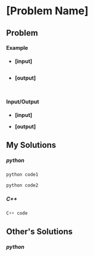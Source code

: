 # [Problem Name]

## Problem



#### 	Example

- **[input]**

  ```
  
  ```

- **[output]**

  ```
  
  
  ```


#### 	Input/Output

- **[input]**

  

- **[output]**

  

## My Solutions

##### python

```python
python code1
```



```python
python code2
```



##### C++

```c++
C++ code
```



## Other's Solutions

##### python

```python

```

